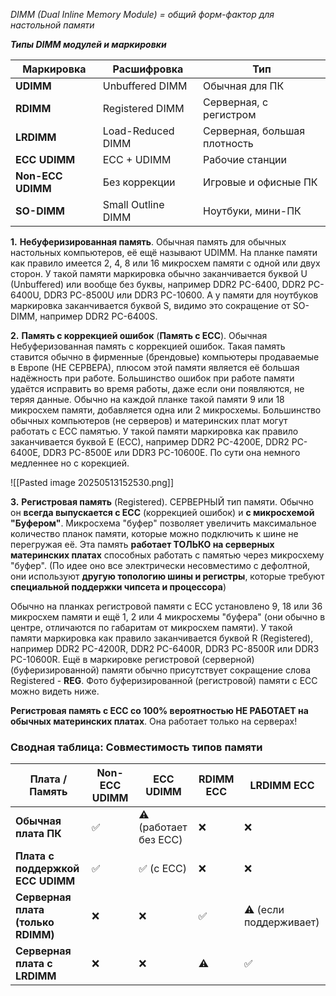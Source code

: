 
*DIMM (Dual Inline Memory Module) = общий форм-фактор для настольной памяти*
	
***Типы DIMM модулей и маркировки***

| Маркировка        | Расшифровка        | Тип                          |
| ----------------- | ------------------ | ---------------------------- |
| **UDIMM**         | Unbuffered DIMM    | Обычная для ПК               |
| **RDIMM**         | Registered DIMM    | Серверная, с регистром       |
| **LRDIMM**        | Load-Reduced DIMM  | Серверная, большая плотность |
| **ECC UDIMM**     | ECC + UDIMM        | Рабочие станции              |
| **Non-ECC UDIMM** | Без коррекции      | Игровые и офисные ПК         |
| **SO-DIMM**       | Small Outline DIMM | Ноутбуки, мини-ПК            |

**1.** **Небуферизированная память**. Обычная память для обычных настольных компьютеров, её ещё называют UDIMM. На планке памяти как правило имеется 2, 4, 8 или 16 микросхем памяти с одной или двух сторон. У такой памяти маркировка обычно заканчивается буквой U (Unbuffered) или вообще без буквы, например DDR2 PC-6400, DDR2 PC-6400U, DDR3 PC-8500U или DDR3 PC-10600. А у памяти для ноутбуков маркировка заканчивается буквой S, видимо это сокращение от SO-DIMM, например DDR2 PC-6400S.


**2.** **Память c коррекцией ошибок** (**Память с ECC**). Обычная Небуферизованная память с коррекцией ошибок. Такая память ставится обычно в фирменные (брендовые) компьютеры продаваемые в Европе (НЕ СЕРВЕРА), плюсом этой памяти является её большая надёжность при работе. Большинство ошибок при работе памяти удаётся исправить во время работы, даже если они появляются, не теряя данные. Обычно на каждой планке такой памяти 9 или 18 микросхем памяти, добавляется одна или 2 микросхемы. Большинство обычных компьютеров (не серверов) и материнских плат могут работать с ECC памятью. У такой памяти маркировка как правило заканчивается буквой E (ECC), например DDR2 PC-4200E, DDR2 PC-6400E, DDR3 PC-8500E или DDR3 PC-10600E.
По сути она немного медленнее но с корекцией.

![[Pasted image 20250513152530.png]]

**3.** **Регистровая память** (Registered). СЕРВЕРНЫЙ тип памяти. Обычно он **всегда выпускается с ECC** (коррекцией ошибок) и **c микросхемой "Буфером"**. Микросхема "буфер" позволяет увеличить максимальное количество планок памяти, которые можно подключить к шине не перегружая её. Эта память **работает ТОЛЬКО на серверных материнских платах** способных работать с памятью через микросхему "буфер". (По идее оно все электрически несовместимо с дефолтной, они используют **другую топологию шины и регистры**, которые требуют **специальной поддержки чипсета и процессора**)

Обычно на планках регистровой памяти с ECC установлено 9, 18 или 36 микросхем памяти и ещё 1, 2 или 4 микросхемы "буфера" (они обычно в центре, отличаются по габаритам от микросхем памяти). У такой памяти маркировка как правило заканчивается буквой R (Registered), например DDR2 PC-4200R, DDR2 PC-6400R, DDR3 PC-8500R или DDR3 PC-10600R. Ещё в маркировке регистровой (серверной) (буферизированной) памяти обычно присутствует сокращение слова Registered - **REG**. Фото буферизированной (регистровой) памяти c ECC можно видеть ниже.

**Регистровая память с ECC со 100% вероятностью НЕ РАБОТАЕТ на обычных материнских платах**. Она работает только на серверах!


### Сводная таблица: Совместимость типов памяти

|Плата / Память|Non-ECC UDIMM|ECC UDIMM|RDIMM ECC|LRDIMM ECC|
|---|---|---|---|---|
|**Обычная плата ПК**|✅|⚠️ (работает без ECC)|❌|❌|
|**Плата с поддержкой ECC UDIMM**|✅|✅ (с ECC)|❌|❌|
|**Серверная плата (только RDIMM)**|❌|❌|✅|⚠️ (если поддерживает)|
|**Серверная плата с LRDIMM**|❌|❌|⚠️|✅|